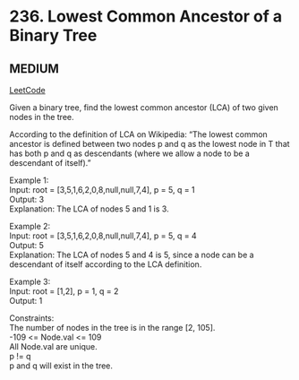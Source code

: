 # 236. Lowest Common Ancestor of a Binary Tree

## MEDIUM

[LeetCode](https://leetcode.cn/problems/lowest-common-ancestor-of-a-binary-tree/)

Given a binary tree, find the lowest common ancestor (LCA) of two given nodes in the tree.

According to the definition of LCA on Wikipedia: “The lowest common ancestor is defined between two nodes p and q as the lowest node in T that has both p and q as descendants (where we allow a node to be a descendant of itself).”

 
Example 1:\
Input: root = [3,5,1,6,2,0,8,null,null,7,4], p = 5, q = 1\
Output: 3\
Explanation: The LCA of nodes 5 and 1 is 3.

Example 2:\
Input: root = [3,5,1,6,2,0,8,null,null,7,4], p = 5, q = 4\
Output: 5\
Explanation: The LCA of nodes 5 and 4 is 5, since a node can be a descendant of itself according to the LCA definition.

Example 3:\
Input: root = [1,2], p = 1, q = 2\
Output: 1
 
 
Constraints:\
The number of nodes in the tree is in the range [2, 105].\
-109 <= Node.val <= 109\
All Node.val are unique.\
p != q\
p and q will exist in the tree.
